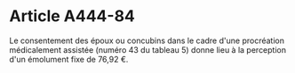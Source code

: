 # Article A444-84

Le consentement des époux ou concubins dans le cadre d'une procréation médicalement assistée (numéro 43 du tableau 5) donne lieu à la perception d'un émolument fixe de 76,92 €.